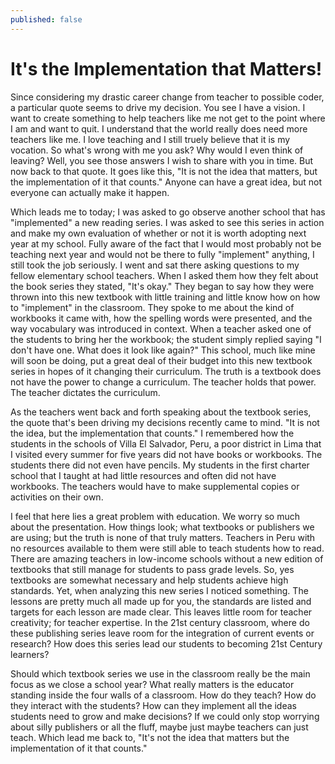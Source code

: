 ```yaml
---
published: false
---
```


# It's the Implementation that Matters!

Since considering my drastic career change from teacher to possible coder, a particular quote seems to drive my decision.  You see I have a vision.  I want to create something to help teachers like me not get to the point where I am and want to quit.  I understand that the world really does need more teachers like me.  I love teaching and I still truely believe that it is my vocation.  So what's wrong with me you ask?  Why would I even think of leaving?  Well, you see those answers I wish to share with you in time.  But now back to that quote.  It goes like this, "It is not the idea that matters, but the implementation of it that counts."  Anyone can have a great idea, but not everyone can actually make it happen.  

Which leads me to today; I was asked to go observe another school that has "implemented"  a new reading series.  I was asked to see this series in action and make my own evaluation of whether or not it is worth adopting next year at my school.  Fully aware of the fact that I would most probably not be teaching next year and would not be there to fully "implement" anything, I still took the job seriously. I went and sat there asking questions to my fellow elementary school teachers.  When I asked them how they felt about the book series they stated, "It's okay."  They began to say how they were thrown into this new textbook with little training and little know how on how to "implement" in the classroom.  They spoke to me about the kind of workbooks it came with, how the spelling words were presented, and the way vocabulary was introduced in context.  When a teacher asked one of the students to bring her the workbook; the student simply replied saying "I don't have one.  What does it look like again?"  This school, much like mine will soon be doing, put a great deal of their budget into this new textbook series in hopes of it changing their curriculum.  The truth is a textbook does not have the power to change a curriculum.  The teacher holds that power.  The teacher dictates the curriculum.  

As the teachers went back and forth speaking about the textbook series, the quote that's been driving my decisions recently came to mind.  "It is not the idea, but the implementation that counts."  I remembered how the students in the schools of Villa El Salvador, Peru, a poor district in Lima that I visited every summer for five years did not have books or workbooks.  The students there did not even have pencils.  My students in the first charter school that I taught at had little resources and often did not have workbooks. The teachers would have to make supplemental copies or activities on their own.  

I feel that here lies a great problem with education.  We worry so much about the presentation.  How things look; what textbooks or publishers we are using; but the truth is none of that truly matters.  Teachers in Peru with no resources available to them were still able to teach students how to read.  There are amazing teachers in low-income schools without a new edition of textbooks that still manage for students to pass grade levels.  So, yes textbooks are somewhat necessary and help students achieve high standards.  Yet, when analyzing this new series I noticed something.  The lessons are pretty much all made up for you, the standards are listed and targets for each lesson are made clear.  This leaves little room for teacher creativity; for teacher expertise.  In the 21st century classroom, where do these publishing series leave room for the integration of current events or research?  How does this series lead our students to becoming 21st Century learners? 

Should which textbook series we use in the classroom really be the main focus as we close a school year?  What really matters is the educator standing inside the four walls of a classroom.  How do they teach?  How do they interact with the students?  How can they implement all the ideas students need to grow and make decisions?  If we could only stop worrying about silly publishers or all the fluff, maybe just maybe teachers can just teach.  Which lead me back to, "It's not the idea that matters but the implementation of it that counts."  